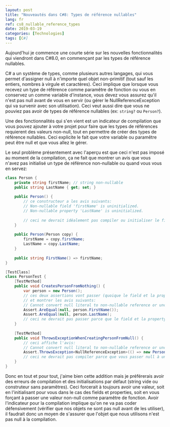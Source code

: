 ```yaml
---
layout: post
title: "Nouveautés dans C#8: Types de référence nullables"
lang: fr
ref: cs8_nullable_reference_types
date: 2019-03-19
categories: [Technologies]
tags: [C#]
---
```

Aujourd'hui je commence une courte série sur les nouvelles fonctionnalités qui viendront dans C#8.0, en commençant par les types de référence nullables.

C# a un système de types, comme plusieurs autres langages, qui vous permet d'assigner null à n'importe quel objet non-primitif (tout sauf les entiers, nombres à virgule et caractères). Ceci implique que lorsque vous recevez un type de référence comme paramêtre de fonction ou vous en conservez un comme variable d'instance, vous devez vous assurez qu'il n'est pas null avant de vous en servir (ou gérer le NullReferenceException qui va survenir avec son utilisation). Ceci veut aussi dire que vous ne pouviez pas avoir de types de référence nullables (ex: `string?` ou `Person?`).

Une des fonctionnalités qui s'en vient est un indicateur de compilation que vous pouvez ajouter à votre projet pour faire que les types de références requierent des valeurs non-null, tout en permettre de créer des types de référence nullables. Ceci explicite le fait que votre variable ou paramêtre peut être null et que vous allez le gérer.

Le seul problème présentement avec l'aperçu est que ceci n'est pas imposé au moment de la compilation, ça ne fait que montrer un avis que vous n'avez pas initialisé un type de référence non-nullable ou quand vous vous en servez:

```C#
class Person {
    private string firstName; // string non-nullable
    public string LastName { get; set; }
    
    public Person() {
        // ce constructeur a les avis suivants:
        // Non-nullable field 'firstName' is uninitialized.
        // Non-nullable property 'LastName' is uninitialized.
        
        // ceci ne devrait idéalement pas compiler ou initialiser le field et la property avec des valeurs par défaut
    }
    
    public Person(Person copy) {
        firstName = copy.firstName;
        LastName = copy.LastName;
    }
    
    public string FirstName() => firstName;
}
```

```C#
[TestClass]
class PersonTest {
    [TestMethod]
    public void CreatesPersonFromNothing() {
        var person = new Person();
        // ces deux assertions vont passer (quoique le field et la property devraient être non-null)
        // et montrer les avis suivants:
        // Cannot convert null literal to non-nullable reference or unconstrained type parameter.
        Assert.AreEqual(null, person.FirstName());
        Assert.AreEqual(null, person.LastName);
        // ceci ne devrait pas passer parce que le field et la property ne peuvent pas être null
    }
    
    [TestMethod]
    public void ThrowsExceptionWhenCreatingPersonFromNull() {
        // ceci affiche l'avis: 
        // Cannot convert null literal to non-nullable reference or unconstrained type parameter.
        Assert.ThrowsException<NullReferenceException>(() => new Person(null));
        // ceci ne devrait pas compiler parce que vous passer null à un type de référence non-nullable
    }
}
```

Donc en tout et pour tout, j'aime bien cette addition mais je préférerais avoir des erreurs de compilation et des initialisations par défaut (string vide ou construteur sans paramêtres). Ceci forcerait à toujours avoir une valeur, soit en l'initialisant pour vous dans le cas des fields et properties, soit en vous forçant à passer une valeur non-null comme paramêtre de fonction. Avoir l'indicateur pour la compilation implique qu'on ne va pas coder défensivement (vérifier que nos objets ne sont pas null avant de les utiliser), il faudrait donc un moyen de s'assurer que l'objet que nous utilisons n'est pas null à la compilation.